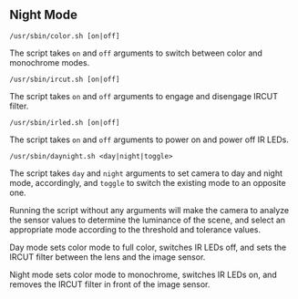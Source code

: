 Night Mode
----------

`/usr/sbin/color.sh [on|off]`

The script takes `on` and `off` arguments to switch between color and monochrome
modes.

`/usr/sbin/ircut.sh [on|off]`

The script takes `on` and `off` arguments to engage and disengage IRCUT filter.

`/usr/sbin/irled.sh [on|off]`

The script takes `on` and `off` arguments to power on and power off IR LEDs.

`/usr/sbin/daynight.sh <day|night|toggle>`

The script takes `day` and `night` arguments to set camera to day and night
mode, accordingly, and `toggle` to switch the existing mode to an opposite one.

Running the script without any arguments will make the camera to analyze the
sensor values to determine the luminance of the scene, and select an appropriate
mode according to the threshold and tolerance values.

Day mode sets color mode to full color, switches IR LEDs off, and sets the IRCUT
filter between the lens and the image sensor.

Night mode sets color mode to monochrome, switches IR LEDs on, and removes the
IRCUT filter in front of the image sensor.
